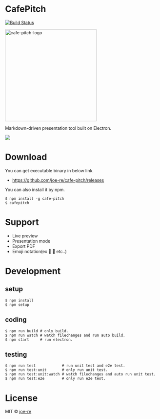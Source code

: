 # CafePitch
[![Build Status](https://travis-ci.org/joe-re/cafe-pitch.svg?branch=master)](https://travis-ci.org/joe-re/cafe-pitch)

<img height="300" alt="cafe-pitch-logo" src="https://cloud.githubusercontent.com/assets/4954534/15095077/8e43e32e-14f2-11e6-98b4-6124b0e4561d.png"/>

Markdown-driven presentation tool built on Electron.

![](https://cloud.githubusercontent.com/assets/4954534/15095492/7192a2d6-1503-11e6-9e2e-8b86839b73cb.gif)

# Download
You can get executable binary in below link.
- https://github.com/joe-re/cafe-pitch/releases

You can also install it by npm.

```
$ npm install -g cafe-pitch
$ cafepitch
```

# Support
- Live preview
- Presentation mode
- Export PDF
- Emoji notation(ex :tada: :bow: etc..)

# Development

## setup
```
$ npm install
$ npm setup
```

## coding
```
$ npm run build # only build.
$ npm run watch # watch filechanges and run auto build.
$ npm start     # run electron.
```

## testing
```
$ npm run test            # run unit test and e2e test.
$ npm run test:unit       # only run unit test.
$ npm run test:unit:watch # watch filechanges and auto run unit test.
$ npm run test:e2e        # only run e2e test.

```

# License

MIT © [joe-re](https://github.com/joe-re)
